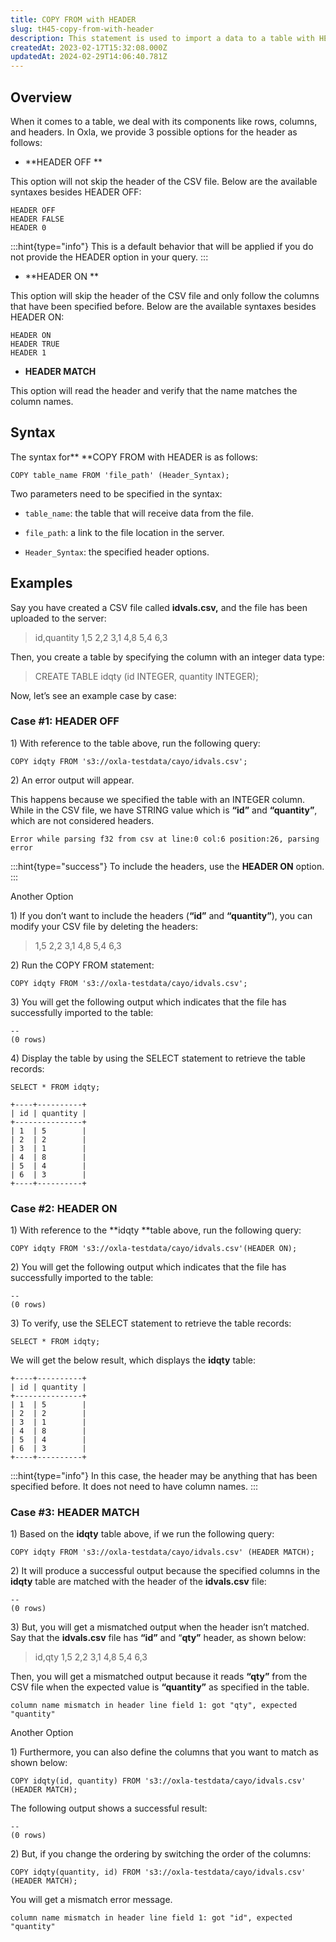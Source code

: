 ```yaml
---
title: COPY FROM with HEADER
slug: tH45-copy-from-with-header
description: This statement is used to import a data to a table with HEADER options. Let's cover the overview, syntax, examples, and types of COPY FROM statements.
createdAt: 2023-02-17T15:32:08.000Z
updatedAt: 2024-02-29T14:06:40.781Z
---
```


## **Overview**

When it comes to a table, we deal with its components like rows, columns, and headers. In Oxla, we provide 3 possible options for the header as follows:

*   **HEADER OFF **

This option will not skip the header of the CSV file. Below are the available syntaxes besides HEADER OFF:

```pgsql
HEADER OFF
HEADER FALSE
HEADER 0
```

:::hint{type="info"}
This is a default behavior that will be applied if you do not provide the HEADER option in your query.
:::

*   **HEADER ON **

This option will skip the header of the CSV file and only follow the columns that have been specified before. Below are the available syntaxes besides HEADER ON:

```pgsql
HEADER ON
HEADER TRUE
HEADER 1
```

*   **HEADER MATCH**

This option will read the header and verify that the name matches the column names.&#x20;

## **Syntax**

The syntax for** **COPY FROM with HEADER is as follows:

```pgsql
COPY table_name FROM 'file_path' (Header_Syntax);
```

Two parameters need to be specified in the syntax:

*   `table_name`: the table that will receive data from the file.

*   `file_path`: a link to the file location in the server.

*   `Header_Syntax`: the specified header options.

## **Examples**

Say you have created a CSV file called **idvals.csv,** and the file has been uploaded to the server:

> id,quantity
> 1,5
> 2,2
> 3,1
> 4,8
> 5,4
> 6,3

Then, you create a table by specifying the column with an integer data type:

> CREATE TABLE idqty (id INTEGER, quantity INTEGER);

Now, let’s see an example case by case:

### Case #1: HEADER OFF

1\) With reference to the table above, run the following query:

```pgsql
COPY idqty FROM 's3://oxla-testdata/cayo/idvals.csv';
```

2\) An error output will appear.&#x20;

This happens because we specified the table with an INTEGER column. While in the CSV file, we have STRING value which is **“id”** and **“quantity”**, which are not considered headers.

```pgsql
Error while parsing f32 from csv at line:0 col:6 position:26, parsing error
```

:::hint{type="success"}
To include the headers, use the **HEADER ON** option.
:::


Another Option

1\) If you don’t want to include the headers (**“id”** and **“quantity”**), you can modify your CSV file by deleting the headers:

> 1,5
> 2,2
> 3,1
> 4,8
> 5,4
> 6,3

2\) Run the COPY FROM statement:

```pgsql
COPY idqty FROM 's3://oxla-testdata/cayo/idvals.csv';
```

3\) You will get the following output which indicates that the file has successfully imported to the table:

```pgsql
--
(0 rows)
```

4\) Display the table by using the SELECT statement to retrieve the table records:

```pgsql
SELECT * FROM idqty;
```

```pgsql
+----+----------+
| id | quantity | 
+---------------+
| 1  | 5        |
| 2  | 2        |
| 3  | 1        |
| 4  | 8        |
| 5  | 4        |
| 6  | 3        |
+----+----------+
```

### Case #2: HEADER ON

1\) With reference to the **idqty **table above, run the following query:

```pgsql
COPY idqty FROM 's3://oxla-testdata/cayo/idvals.csv'(HEADER ON);
```

2\) You will get the following output which indicates that the file has successfully imported to the table:

```pgsql
--
(0 rows)
```

3\) To verify, use the SELECT statement to retrieve the table records:

```pgsql
SELECT * FROM idqty;
```

We will get the below result, which displays the **idqty** table:

```pgsql
+----+----------+
| id | quantity | 
+---------------+
| 1  | 5        |
| 2  | 2        |
| 3  | 1        |
| 4  | 8        |
| 5  | 4        |
| 6  | 3        |
+----+----------+
```

:::hint{type="info"}
In this case, the header may be anything that has been specified before. It does not need to have column names.
:::

### Case #3: HEADER MATCH

1\) Based on the **idqty** table above, if we run the following query:

```pgsql
COPY idqty FROM 's3://oxla-testdata/cayo/idvals.csv' (HEADER MATCH);
```

2\) It will produce a successful output because the specified columns in the **idqty** table are matched with the header of the **idvals.csv** file:

```pgsql
--
(0 rows)
```

3\) But, you will get a mismatched output when the header isn’t matched. Say that the **idvals.csv** file has **“id”** and “**qty”** header, as shown below:

> id,qty
> 1,5
> 2,2
> 3,1
> 4,8
> 5,4
> 6,3

Then, you will get a mismatched output because it reads **“qty”** from the CSV file when the expected value is **“quantity”** as specified in the table.

```pgsql
column name mismatch in header line field 1: got "qty", expected "quantity"
```


Another Option

1\) Furthermore, you can also define the columns that you want to match as shown below:

```pgsql
COPY idqty(id, quantity) FROM 's3://oxla-testdata/cayo/idvals.csv' (HEADER MATCH);
```

The following output shows a successful result:

```pgsql
--
(0 rows)
```


2\) But, if you change the ordering by switching the order of the columns:

```pgsql
COPY idqty(quantity, id) FROM 's3://oxla-testdata/cayo/idvals.csv' (HEADER MATCH);
```

You will get a mismatch error message.

```pgsql
column name mismatch in header line field 1: got "id", expected "quantity"
```


